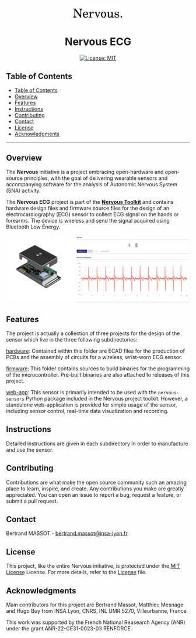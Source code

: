 <p align="center">
    <img src="nervous-logo.svg" align="center" width="30%">
</p>
<p align="center"><h1 align="center">Nervous ECG</h1></p>

<p align="center">
	<a href="https://opensource.org/licenses/MIT"><img alt="License: MIT" src="https://img.shields.io/badge/License-MIT-yellow.svg"/></a>

## Table of Contents

- [Table of Contents](#table-of-contents)
- [Overview](#overview)
- [Features](#features)
- [Instructions](#instructions)
- [Contributing](#contributing)
- [Contact](#contact)
- [License](#license)
- [Acknowledgments](#acknowledgments)

---

## Overview

The **Nervous** initiative is a project embracing open-hardware and open-source principles, with the goal of delivering wearable sensors and accompanying software for the analysis of Autonomic Nervous System (SNA) activity.

The **Nervous ECG** project is part of the **[Nervous Toolkit](https://github.com/sensors-inl/Nervous-Toolkit)** and contains hardware design files and firmware source files for the design of an electrocardiography (ECG) sensor to collect ECG signal on the hands or forearms.
The device is wireless and send the signal acquired using Bluetooth Low Energy.

![Illustration of the Nervous ECG sensor and signal obtained in real-time on the application](nervous-ecg-overview.png "Nervous ECG sensor and application")

## Features

The project is actually a collection of three projects for the design of the
sensor which live in the three following subdirectories:

[hardware](./hardware/): Contained within this folder are ECAD files for the production of PCBs and the assembly of circuits for a wireless, wrist-worn ECG sensor.

[firmware](./firmware/): This folder contains sources to build binaries for the programming of the microcontroller.
Pre-built binaries are also attached to releases of this project.

[web-app](./web-app/): This sensor is primarily intended to be used with the ```nervous-sensors``` Python package included in the Nervous project toolkit.
However, a standalone web-application is provided for simple usage of the sensor, including sensor control, real-time data visualization and recording.

## Instructions

Detailed instructions are given in each subdirectory in order to manufacture and use the sensor.

## Contributing

Contributions are what make the open source community such an amazing place to learn, inspire, and create. Any contributions you make are greatly appreciated. You can open an issue to report a bug, request a feature, or submit a pull request.

## Contact

Bertrand MASSOT - [bertrand.massot@insa-lyon.fr](mailto:bertrand.massot@insa-lyon.fr)

## License

This project, like the entire Nervous initiative, is protected under the [MIT License]([LICENSE.md](https://opensource.org/licenses/MIT)) License. For more details, refer to the [License](LICENSE.md) file.

## Acknowledgments

Main contributors for this project are Bertrand Massot, Matthieu Mesnage and Hugo Buy from 
INSA Lyon, CNRS, INL UMR 5270, Villeurbanne, France.

This work was supported by the French National Reasearch Agency (ANR) under the grant ANR-22-CE31-0023-03 RENFORCE.
